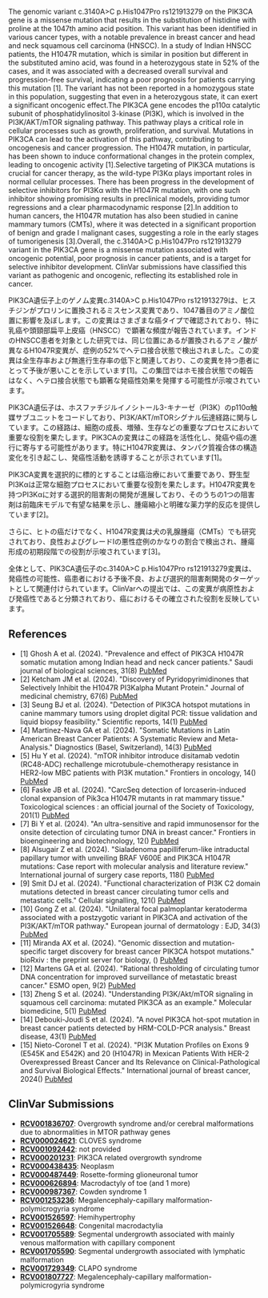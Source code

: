 
    
The genomic variant c.3140A>C p.His1047Pro rs121913279 on the PIK3CA gene is a missense mutation that results in the substitution of histidine with proline at the 1047th amino acid position. This variant has been identified in various cancer types, with a notable prevalence in breast cancer and head and neck squamous cell carcinoma (HNSCC). In a study of Indian HNSCC patients, the H1047R mutation, which is similar in position but different in the substituted amino acid, was found in a heterozygous state in 52% of the cases, and it was associated with a decreased overall survival and progression-free survival, indicating a poor prognosis for patients carrying this mutation [1]. The variant has not been reported in a homozygous state in this population, suggesting that even in a heterozygous state, it can exert a significant oncogenic effect.The PIK3CA gene encodes the p110α catalytic subunit of phosphatidylinositol 3-kinase (PI3K), which is involved in the PI3K/AKT/mTOR signaling pathway. This pathway plays a critical role in cellular processes such as growth, proliferation, and survival. Mutations in PIK3CA can lead to the activation of this pathway, contributing to oncogenesis and cancer progression. The H1047R mutation, in particular, has been shown to induce conformational changes in the protein complex, leading to oncogenic activity [1].Selective targeting of PIK3CA mutations is crucial for cancer therapy, as the wild-type PI3Kα plays important roles in normal cellular processes. There has been progress in the development of selective inhibitors for PI3Kα with the H1047R mutation, with one such inhibitor showing promising results in preclinical models, providing tumor regressions and a clear pharmacodynamic response [2].In addition to human cancers, the H1047R mutation has also been studied in canine mammary tumors (CMTs), where it was detected in a significant proportion of benign and grade I malignant cases, suggesting a role in the early stages of tumorigenesis [3].Overall, the c.3140A>C p.His1047Pro rs121913279 variant in the PIK3CA gene is a missense mutation associated with oncogenic potential, poor prognosis in cancer patients, and is a target for selective inhibitor development. ClinVar submissions have classified this variant as pathogenic and oncogenic, reflecting its established role in cancer.

PIK3CA遺伝子上のゲノム変異c.3140A>C p.His1047Pro rs121913279は、ヒスチジンがプロリンに置換されるミスセンス変異であり、1047番目のアミノ酸位置に影響を及ぼします。この変異はさまざまな癌タイプで確認されており、特に乳癌や頭頸部扁平上皮癌（HNSCC）で顕著な頻度が報告されています。インドのHNSCC患者を対象とした研究では、同じ位置にあるが置換されるアミノ酸が異なるH1047R変異が、症例の52%でヘテロ接合状態で検出されました。この変異は全生存率および無進行生存率の低下と関連しており、この変異を持つ患者にとって予後が悪いことを示しています[1]。この集団ではホモ接合状態での報告はなく、ヘテロ接合状態でも顕著な発癌性効果を発揮する可能性が示唆されています。

PIK3CA遺伝子は、ホスファチジルイノシトール3-キナーゼ（PI3K）のp110α触媒サブユニットをコードしており、PI3K/AKT/mTORシグナル伝達経路に関与しています。この経路は、細胞の成長、増殖、生存などの重要なプロセスにおいて重要な役割を果たします。PIK3CAの変異はこの経路を活性化し、発癌や癌の進行に寄与する可能性があります。特にH1047R変異は、タンパク質複合体の構造変化を引き起こし、発癌性活動を誘導することが示されています[1]。

PIK3CA変異を選択的に標的とすることは癌治療において重要であり、野生型PI3Kαは正常な細胞プロセスにおいて重要な役割を果たします。H1047R変異を持つPI3Kαに対する選択的阻害剤の開発が進展しており、そのうちの1つの阻害剤は前臨床モデルで有望な結果を示し、腫瘍縮小と明確な薬力学的反応を提供しています[2]。

さらに、ヒトの癌だけでなく、H1047R変異は犬の乳腺腫瘍（CMTs）でも研究されており、良性およびグレードIの悪性症例のかなりの割合で検出され、腫瘍形成の初期段階での役割が示唆されています[3]。

全体として、PIK3CA遺伝子のc.3140A>C p.His1047Pro rs121913279変異は、発癌性の可能性、癌患者における予後不良、および選択的阻害剤開発のターゲットとして関連付けられています。ClinVarへの提出では、この変異が病原性および発癌性であると分類されており、癌におけるその確立された役割を反映しています。
    
## References
- [1] Ghosh A et al. (2024). "Prevalence and effect of PIK3CA H1047R somatic mutation among Indian head and neck cancer patients." Saudi journal of biological sciences, 31(8) [PubMed](https://pubmed.ncbi.nlm.nih.gov/38873617/)
- [2] Ketcham JM et al. (2024). "Discovery of Pyridopyrimidinones that Selectively Inhibit the H1047R PI3Kalpha Mutant Protein." Journal of medicinal chemistry, 67(6) [PubMed](https://pubmed.ncbi.nlm.nih.gov/38477582/)
- [3] Seung BJ et al. (2024). "Detection of PIK3CA hotspot mutations in canine mammary tumors using droplet digital PCR: tissue validation and liquid biopsy feasibility." Scientific reports, 14(1) [PubMed](https://pubmed.ncbi.nlm.nih.gov/39462049/)
- [4] Martinez-Nava GA et al. (2024). "Somatic Mutations in Latin American Breast Cancer Patients: A Systematic Review and Meta-Analysis." Diagnostics (Basel, Switzerland), 14(3) [PubMed](https://pubmed.ncbi.nlm.nih.gov/38337803/)
- [5] Hu Y et al. (2024). "mTOR inhibitor introduce disitamab vedotin (RC48-ADC) rechallenge microtubule-chemotherapy resistance in HER2-low MBC patients with PI3K mutation." Frontiers in oncology, 14() [PubMed](https://pubmed.ncbi.nlm.nih.gov/38344201/)
- [6] Faske JB et al. (2024). "CarcSeq detection of lorcaserin-induced clonal expansion of Pik3ca H1047R mutants in rat mammary tissue." Toxicological sciences : an official journal of the Society of Toxicology, 201(1) [PubMed](https://pubmed.ncbi.nlm.nih.gov/38851877/)
- [7] Bi Y et al. (2024). "An ultra-sensitive and rapid immunosensor for the onsite detection of circulating tumor DNA in breast cancer." Frontiers in bioengineering and biotechnology, 12() [PubMed](https://pubmed.ncbi.nlm.nih.gov/39070168/)
- [8] Alsugair Z et al. (2024). "Sialadenoma papilliferum-like intraductal papillary tumor with unveiling BRAF V600E and PIK3CA H1047R mutations: Case report with molecular analysis and literature review." International journal of surgery case reports, 118() [PubMed](https://pubmed.ncbi.nlm.nih.gov/38636162/)
- [9] Smit DJ et al. (2024). "Functional characterization of PI3K C2 domain mutations detected in breast cancer circulating tumor cells and metastatic cells." Cellular signalling, 121() [PubMed](https://pubmed.ncbi.nlm.nih.gov/38909932/)
- [10] Gong Z et al. (2024). "Unilateral focal palmoplantar keratoderma associated with a postzygotic variant in PIK3CA and activation of the PI3K/AKT/mTOR pathway." European journal of dermatology : EJD, 34(3) [PubMed](https://pubmed.ncbi.nlm.nih.gov/39015962/)
- [11] Miranda AX et al. (2024). "Genomic dissection and mutation-specific target discovery for breast cancer PIK3CA hotspot mutations." bioRxiv : the preprint server for biology, () [PubMed](https://pubmed.ncbi.nlm.nih.gov/38260414/)
- [12] Martens GA et al. (2024). "Rational thresholding of circulating tumor DNA concentration for improved surveillance of metastatic breast cancer." ESMO open, 9(2) [PubMed](https://pubmed.ncbi.nlm.nih.gov/38320429/)
- [13] Zheng S et al. (2024). "Understanding PI3K/Akt/mTOR signaling in squamous cell carcinoma: mutated PIK3CA as an example." Molecular biomedicine, 5(1) [PubMed](https://pubmed.ncbi.nlm.nih.gov/38616230/)
- [14] Debouki-Joudi S et al. (2024). "A novel PIK3CA hot-spot mutation in breast cancer patients detected by HRM-COLD-PCR analysis." Breast disease, 43(1) [PubMed](https://pubmed.ncbi.nlm.nih.gov/38943378/)
- [15] Nieto-Coronel T et al. (2024). "PI3K Mutation Profiles on Exons 9 (E545K and E542K) and 20 (H1047R) in Mexican Patients With HER-2 Overexpressed Breast Cancer and Its Relevance on Clinical-Pathological and Survival Biological Effects." International journal of breast cancer, 2024() [PubMed](https://pubmed.ncbi.nlm.nih.gov/39444377/)

    
## ClinVar Submissions
- **[RCV001836707](https://www.ncbi.nlm.nih.gov/clinvar/RCV001836707/)**: Overgrowth syndrome and/or cerebral malformations due to abnormalities in MTOR pathway genes
- **[RCV000024621](https://www.ncbi.nlm.nih.gov/clinvar/RCV000024621/)**: CLOVES syndrome
- **[RCV001092442](https://www.ncbi.nlm.nih.gov/clinvar/RCV001092442/)**: not provided
- **[RCV000201231](https://www.ncbi.nlm.nih.gov/clinvar/RCV000201231/)**: PIK3CA related overgrowth syndrome
- **[RCV000438435](https://www.ncbi.nlm.nih.gov/clinvar/RCV000438435/)**: Neoplasm
- **[RCV000487449](https://www.ncbi.nlm.nih.gov/clinvar/RCV000487449/)**: Rosette-forming glioneuronal tumor
- **[RCV000626894](https://www.ncbi.nlm.nih.gov/clinvar/RCV000626894/)**: Macrodactyly of toe (and 1 more)
- **[RCV000987367](https://www.ncbi.nlm.nih.gov/clinvar/RCV000987367/)**: Cowden syndrome 1
- **[RCV001253236](https://www.ncbi.nlm.nih.gov/clinvar/RCV001253236/)**: Megalencephaly-capillary malformation-polymicrogyria syndrome
- **[RCV001526597](https://www.ncbi.nlm.nih.gov/clinvar/RCV001526597/)**: Hemihypertrophy
- **[RCV001526648](https://www.ncbi.nlm.nih.gov/clinvar/RCV001526648/)**: Congenital macrodactylia
- **[RCV001705589](https://www.ncbi.nlm.nih.gov/clinvar/RCV001705589/)**: Segmental undergrowth associated with mainly venous malformation with capillary component
- **[RCV001705590](https://www.ncbi.nlm.nih.gov/clinvar/RCV001705590/)**: Segmental undergrowth associated with lymphatic malformation
- **[RCV001729349](https://www.ncbi.nlm.nih.gov/clinvar/RCV001729349/)**: CLAPO syndrome
- **[RCV001807727](https://www.ncbi.nlm.nih.gov/clinvar/RCV001807727/)**: Megalencephaly-capillary malformation-polymicrogyria syndrome

    